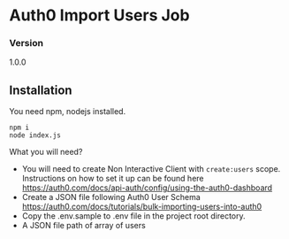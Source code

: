 # Auth0 Import Users Job

### Version

1.0.0

## Installation

You need npm, nodejs installed.

```
npm i
node index.js
```

What you will need?
* You will need to create Non Interactive Client with `create:users` scope. Instructions on how to set it up can be found here https://auth0.com/docs/api-auth/config/using-the-auth0-dashboard
* Create a JSON file following Auth0 User Schema https://auth0.com/docs/tutorials/bulk-importing-users-into-auth0
* Copy the .env.sample to .env file in the project root directory.
* A JSON file path of array of users

